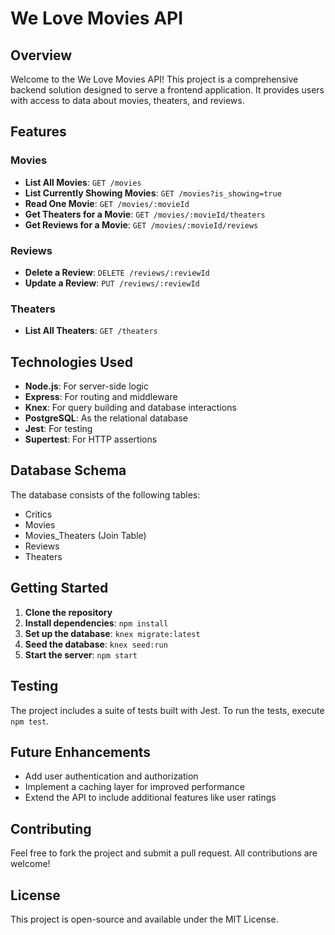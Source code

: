 # We Love Movies API

## Overview

Welcome to the We Love Movies API! This project is a comprehensive backend solution designed to serve a frontend application. It provides users with access to data about movies, theaters, and reviews.

## Features

### Movies
- **List All Movies**: `GET /movies`
- **List Currently Showing Movies**: `GET /movies?is_showing=true`
- **Read One Movie**: `GET /movies/:movieId`
- **Get Theaters for a Movie**: `GET /movies/:movieId/theaters`
- **Get Reviews for a Movie**: `GET /movies/:movieId/reviews`

### Reviews
- **Delete a Review**: `DELETE /reviews/:reviewId`
- **Update a Review**: `PUT /reviews/:reviewId`

### Theaters
- **List All Theaters**: `GET /theaters`

## Technologies Used

- **Node.js**: For server-side logic
- **Express**: For routing and middleware
- **Knex**: For query building and database interactions
- **PostgreSQL**: As the relational database
- **Jest**: For testing
- **Supertest**: For HTTP assertions

## Database Schema

The database consists of the following tables:
- Critics
- Movies
- Movies_Theaters (Join Table)
- Reviews
- Theaters

## Getting Started

1. **Clone the repository**
2. **Install dependencies**: `npm install`
3. **Set up the database**: `knex migrate:latest`
4. **Seed the database**: `knex seed:run`
5. **Start the server**: `npm start`

## Testing

The project includes a suite of tests built with Jest. To run the tests, execute `npm test`.

## Future Enhancements

- Add user authentication and authorization
- Implement a caching layer for improved performance
- Extend the API to include additional features like user ratings

## Contributing

Feel free to fork the project and submit a pull request. All contributions are welcome!

## License

This project is open-source and available under the MIT License.


